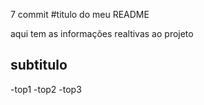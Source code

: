 7 commit
#titulo do meu README 

aqui tem as informações realtivas ao projeto 

## subtitulo

-top1
 -top2
-top3